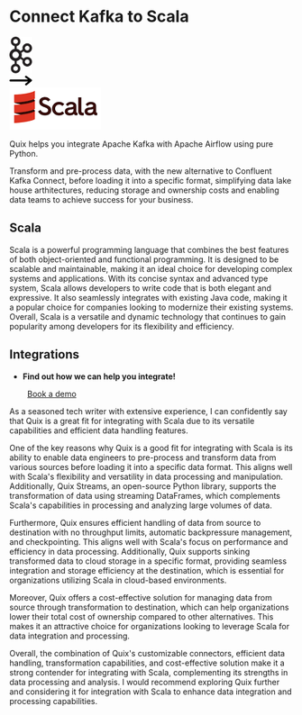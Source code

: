 # Connect Kafka to Scala

<div class="connect-images cards blog-grid-card" markdown>
<div>
<img src="../images/kafka_logo.png" width="40px" />
</div>
<div>
<img src="../images/arrow.svg" width="40px" />
</div>
<div>
<img src="./images/scala_1.jpg" />
</div>
</div>

Quix helps you integrate Apache Kafka with Apache Airflow using pure Python.

Transform and pre-process data, with the new alternative to Confluent Kafka Connect, before loading it into a specific format, simplifying data lake house arthitectures, reducing storage and ownership costs and enabling data teams to achieve success for your business.

## Scala

Scala is a powerful programming language that combines the best features of both object-oriented and functional programming. It is designed to be scalable and maintainable, making it an ideal choice for developing complex systems and applications. With its concise syntax and advanced type system, Scala allows developers to write code that is both elegant and expressive. It also seamlessly integrates with existing Java code, making it a popular choice for companies looking to modernize their existing systems. Overall, Scala is a versatile and dynamic technology that continues to gain popularity among developers for its flexibility and efficiency.

## Integrations

<div class="grid cards" markdown>

- __Find out how we can help you integrate!__

    <a class="md-button md-button--primary" href="https://share.hsforms.com/1iW0TmZzKQMChk0lxd_tGiw4yjw2?__hstc=175542013.2303933fbd746c0ac86d9ccbe9bc9100.1728383268831.1729603416735.1729620918855.31&__hssc=175542013.1.1729620918855&__hsfp=2132701734" target="_blank" style="margin:.5rem;">Book a demo</a>

</div>


As a seasoned tech writer with extensive experience, I can confidently say that Quix is a great fit for integrating with Scala due to its versatile capabilities and efficient data handling features. 

One of the key reasons why Quix is a good fit for integrating with Scala is its ability to enable data engineers to pre-process and transform data from various sources before loading it into a specific data format. This aligns well with Scala's flexibility and versatility in data processing and manipulation. Additionally, Quix Streams, an open-source Python library, supports the transformation of data using streaming DataFrames, which complements Scala's capabilities in processing and analyzing large volumes of data.

Furthermore, Quix ensures efficient handling of data from source to destination with no throughput limits, automatic backpressure management, and checkpointing. This aligns well with Scala's focus on performance and efficiency in data processing. Additionally, Quix supports sinking transformed data to cloud storage in a specific format, providing seamless integration and storage efficiency at the destination, which is essential for organizations utilizing Scala in cloud-based environments.

Moreover, Quix offers a cost-effective solution for managing data from source through transformation to destination, which can help organizations lower their total cost of ownership compared to other alternatives. This makes it an attractive choice for organizations looking to leverage Scala for data integration and processing.

Overall, the combination of Quix's customizable connectors, efficient data handling, transformation capabilities, and cost-effective solution make it a strong contender for integrating with Scala, complementing its strengths in data processing and analysis. I would recommend exploring Quix further and considering it for integration with Scala to enhance data integration and processing capabilities.

